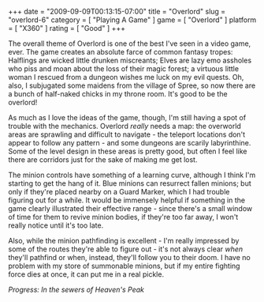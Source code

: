 +++
date = "2009-09-09T00:13:15-07:00"
title = "Overlord"
slug = "overlord-6"
category = [ "Playing A Game" ]
game = [ "Overlord" ]
platform = [ "X360" ]
rating = [ "Good" ]
+++

The overall theme of Overlord is one of the best I've seen in a video game, ever.  The game creates an absolute farce of common fantasy tropes: Halflings are wicked little drunken miscreants; Elves are lazy emo assholes who piss and moan about the loss of their magic forest; a virtuous little woman I rescued from a dungeon wishes me luck on my evil quests.  Oh, also, I subjugated some maidens from the village of Spree, so now there are a bunch of half-naked chicks in my throne room.  It's good to be the overlord!

As much as I love the ideas of the game, though, I'm still having a spot of trouble with the mechanics.  Overlord <i>really</i> needs a map: the overworld areas are sprawling and difficult to navigate - the teleport locations don't appear to follow any pattern - and some dungeons are scarily labyrinthine.  Some of the level design in these areas is pretty good, but often I feel like there are corridors just for the sake of making me get lost.

The minion controls have something of a learning curve, although I think I'm starting to get the hang of it.  Blue minions can resurrect fallen minions; but only if they're placed nearby on a Guard Marker, which I had trouble figuring out for a while.  It would be immensely helpful if something in the game clearly illustrated their effective range - since there's a small window of time for them to revive minion bodies, if they're too far away, I won't really notice until it's too late.

Also, while the minion pathfinding is excellent - I'm really impressed by some of the routes they're able to figure out - it's not always clear <i>when</i> they'll pathfind or when, instead, they'll follow you to their doom.  I have no problem with my store of summonable minions, but if my entire fighting force dies at once, it can put me in a real pickle.

<i>Progress: In the sewers of Heaven's Peak</i>